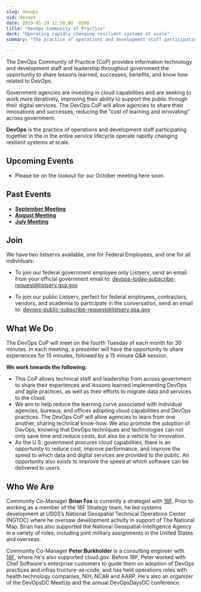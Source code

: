 ```yaml
---
slug: devops
uid: devops
date: 2019-05-29 12:58:00 -0500
title: "DevOps Community of Practice"
deck: "Operating rapidly changing resilient systems at scale"
summary: "The practice of operations and development staff participating together in the in the entire service lifecycle operate rapidly changing resilient systems at scale."

---
```


The DevOps Community of Practice (CoP) provides information technology and development staff and leadership throughout government the opportunity to share lessons learned, successes, benefits, and know how related to DevOps.

Government agencies are investing in cloud capabilities and are seeking to work more iteratively, improving their ability to support the public through their digital services. The DevOps CoP will allow agencies to share their innovations and successes, reducing the “cost of learning and innovating” across government.

**DevOps** is the practice of operations and development staff participating together in the in the entire service lifecycle operate rapidly changing resilient systems at scale.

## Upcoming Events

- Please be on the lookout for our October meeting here soon. 

## Past Events

- [**September Meeting**](https://digital.gov/event/2019/09/24/devops-community-monthly-meeting-decennial-census/)
- [**August Meeting**](https://digital.gov/event/2019/08/27/devops-community-practice-monthly-meeting/)
- [**July Meeting**](https://digital.gov/event/2019/07/23/devops-cop-monthly-meeting/)

## Join
We have two listservs available, one for Federal Employees, and one for all individuals: 

- To join our federal government employee only Listserv, send an email from your official government email to: [devops-today-subscribe-request@listserv.gsa.gov](mailto:devops-today-subscribe-request@listserv.gsa.gov)

- To join our public Listserv, perfect for federal employees, contractors, vendors, and academia to participate in the conversation, send an email to: [devops-public-subscribe-request@listserv.gsa.gov](mailto:devops-public-subscribe-request@listserv.gsa.gov)

## What We Do

The DevOps CoP will meet on the fourth Tuesday of each month for 30 minutes. In each meeting, a presenter will have the opportunity to share experiences for 15 minutes, followed by a 15 minute Q&A session.

**We work towards the following:**

- This CoP allows technical staff and leadership from across government to share their experiences and lessons learned implementing DevOps and agile practices, as well as their efforts to migrate data and services to the cloud.
- We aim to help reduce the learning curve associated with individual agencies, bureaus, and offices adopting cloud capabilities and DevOps practices. The DevOps CoP will allow agencies to learn from one another, sharing technical know-how. We also promote the adoption of DevOps, knowing that DevOps techniques and technologies can not only save time and reduce costs, but also be a vehicle for innovation.
- As the U.S. government procures cloud capabilities, there is an opportunity to reduce cost, improve performance, and improve the speed to which data and digital services are provided to the public. An opportunity also exists to improve the speed at which software can be delivered to users.

## Who We Are

Community Co-Manager **Brian Fox** is currently a strategist with [18F](https://18f.gsa.gov/). Prior to working as a member of the 18F Strategy team, he led systems development at USGS’s National Geospatial Technical Operations Center (NGTOC) where he oversaw development activity in support of The National Map. Brian has also supported the National Geospatial-Intelligence Agency in a variety of roles, including joint military assignments in the United States and overseas.

Community Co-Manager **Peter Burkholder** is a consulting engineer with [18F](https://18f.gsa.gov/), where he's also supported cloud.gov. Before 18F, Peter worked with Chef Software's enterprise customers to guide them on adoption of DevOps practices and infras tructure-as-code, and has held operations roles with health technology companies, NIH, NCAR and AARP.  He's also an organizer of the DevOpsDC MeetUp and the annual DevOpsDaysDC conference.

